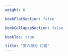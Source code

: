 ```yaml
---
weight: 6

bookFlatSection: false

bookCollapseSection: false

bookToc: true

title: "第六部分 口语"
---
```


